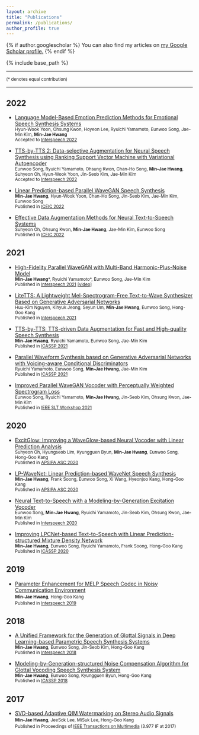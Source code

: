 ```yaml
---
layout: archive
title: "Publications"
permalink: /publications/
author_profile: true
---
```


{% if author.googlescholar %}
  You can also find my articles on <u><a href="{{author.googlescholar}}">my Google Scholar profile</a>.</u>
{% endif %}

{% include base_path %}

***
<small>(* denotes equal contribution)</small>

<!-- ## Preprints -->

***
## 2022
- [Language Model-Based Emotion Prediction Methods for Emotional Speech Synthesis Systems](https://arxiv.org/abs/2206.15067)  
  <small>Hyun-Wook Yoon, Ohsung Kwon, Hoyeon Lee, Ryuichi Yamamoto, Eunwoo Song, Jae-Min Kim, __Min-Jae Hwang__</small>  
  <small>Accepted to [Interspeech 2022](https://interspeech2022.org/)</small>

- [TTS-by-TTS 2: Data-selective Augmentation for Neural Speech Synthesis using Ranking Support Vector Machine with Variational Autoencoder](https://arxiv.org/abs/2206.14984)  
  <small>Eunwoo Song, Ryuichi Yamamoto, Ohsung Kwon, Chan-Ho Song, __Min-Jae Hwang__, Suhyeon Oh, Hyun-Wook Yoon, Jin-Seob Kim, Jae-Min Kim</small>  
  <small>Accepted to [Interspeech 2022](https://interspeech2022.org/)</small>  

- [Linear Prediction-based Parallel WaveGAN Speech Synthesis](https://ieeexplore.ieee.org/abstract/document/9748530/)  
  <small>__Min-Jae Hwang__, Hyun-Wook Yoon, Chan-Ho Song, Jin-Seob Kim, Jae-Min Kim, Eunwoo Song</small>  
  <small>Published in [ICEIC 2022](https://iceic.org/2022/)</small>  

- [Effective Data Augmentation Methods for Neural Text-to-Speech Systems](https://ieeexplore.ieee.org/abstract/document/9748515)  
  <small>Suhyeon Oh, Ohsung Kwon, __Min-Jae Hwang__, Jae-Min Kim, Eunwoo Song</small>  
  <small>Published in [ICEIC 2022](https://iceic.org/2022/)</small>  

## 2021
- [High-Fidelity Parallel WaveGAN with Multi-Band Harmonic-Plus-Noise Model](https://sewplay.github.io/cv/papers/2021/IS210976.pdf)  
  <small>__Min-Jae Hwang__\*, Ryuichi Yamamoto\*, Eunwoo Song, Jae-Min Kim</small>  
  <small>Published in [Interspeech 2021](https://www.interspeech2021.org/) [[video]](https://youtu.be/4khu8MKlU-c)</small>  

- [LiteTTS: A Lightweight Mel-Spectrogram-Free Text-to-Wave Synthesizer Based on Generative Adversarial Networks](https://sewplay.github.io/cv/papers/2021/IS210188.pdf)  
  <small>Huu-Kim Nguyen, Kihyuk Jeong, Seyun Um, __Min-Jae Hwang__, Eunwoo Song, Hong-Goo Kang</small>  
  <small>Published in [Interspeech 2021](https://www.interspeech2021.org/)</small>  

- [TTS-by-TTS: TTS-driven Data Augmentation for Fast and High-quality Speech Synthesis](https://ieeexplore.ieee.org/abstract/document/9414408)  
  <small>__Min-Jae Hwang__, Ryuichi Yamamoto, Eunwoo Song, Jae-Min Kim</small>  
  <small>Published in [ICASSP 2021](https://www.2021.ieeeicassp.org/2021.ieeeicassp.org/index.html)</small>  

- [Parallel Waveform Synthesis based on Generative Adversarial Networks with Voicing-aware Conditional Discriminators](https://ieeexplore.ieee.org/abstract/document/9413369)  
  <small>Ryuichi Yamamoto, Eunwoo Song, __Min-Jae Hwang__, Jae-Min Kim</small>  
  <small>Published in [ICASSP 2021](https://www.2021.ieeeicassp.org/2021.ieeeicassp.org/index.html)</small>  

- [Improved Parallel WaveGAN Vocoder with Perceptually Weighted Spectrogram Loss](https://arxiv.org/abs/2101.07412)  
  <small>Eunwoo Song, Ryuichi Yamamoto, __Min-Jae Hwang__, Jin-Seob Kim, Ohsung Kwon, Jae-Min Kim</small>  
  <small>Published in [IEEE SLT Workshop 2021](http://2021.ieeeslt.org/)</small>  

## 2020
- [ExcitGlow: Improving a WaveGlow-based Neural Vocoder with Linear Prediction Analysis](https://sewplay.github.io/cv/papers/2020/apsipa_0000831.pdf)  
  <small>Suhyeon Oh, Hyungseob Lim, Kyungguen Byun, __Min-Jae Hwang__, Eunwoo Song, Hong-Goo Kang</small>  
  <small>Published in [APSIPA ASC 2020](http://www.apsipa.org/proceedings/2020/APSIPA-ASC-2020.html)</small>  

- [LP-WaveNet: Linear Prediction-based WaveNet Speech Synthesis](https://arxiv.org/abs/1811.11913)  
  <small>__Min-Jae Hwang__, Frank Soong, Eunwoo Song, Xi Wang, Hyeonjoo Kang, Hong-Goo Kang</small>  
  <small>Published in [APSIPA ASC 2020](http://www.apsipa.org/proceedings/2020/APSIPA-ASC-2020.html)</small>  

- [Neural Text-to-Speech with a Modeling-by-Generation Excitation Vocoder](https://arxiv.org/abs/2008.00132)  
  <small>Eunwoo Song, __Min-Jae Hwang__, Ryuichi Yamamoto, Jin-Seob Kim, Ohsung Kwon, Jae-Min Kim</small>  
  <small>Published in [Interspeech 2020](http://www.interspeech2020.org/)</small>  

- [Improving LPCNet-based Text-to-Speech with Linear Prediction-structured Mixture Density Network](https://ieeexplore.ieee.org/abstract/document/9053704)  
  <small>__Min-Jae Hwang__, Eunwoo Song, Ryuichi Yamamoto, Frank Soong, Hong-Goo Kang</small>  
  <small>Published in [ICASSP 2020](https://2020.ieeeicassp.org/)</small>  

## 2019
- [Parameter Enhancement for MELP Speech Codec in Noisy Communication Environment](https://arxiv.org/abs/1906.08407)  
  <small>__Min-Jae Hwang__, Hong-Goo Kang</small>  
  <small>Published in [Interspeech 2019](https://interspeech2019.org/)</small>  

## 2018
- [A Unified Framework for the Generation of Glottal Signals in Deep Learning-based Parametric Speech Synthesis Systems](https://www.isca-speech.org/archive_v0/Interspeech_2018/pdfs/1590.pdf)  
  <small>__Min-Jae Hwang__, Eunwoo Song, Jin-Seob Kim, Hong-Goo Kang</small>  
  <small>Published in [Interspeech 2018](https://interspeech2018.org/)</small>  

- [Modeling-by-Generation-structured Noise Compensation Algorithm for Glottal Vocoding Speech Synthesis System](https://sewplay.github.io/cv/papers/2018/icassp_0005669.pdf)  
  <small>__Min-Jae Hwang__, Eunwoo Song, Kyungguen Byun, Hong-Goo Kang</small>  
  <small>Published in [ICASSP 2018](https://www.2018.ieeeicassp.org/2018.ieeeicassp.org/default-2.html)</small>  

## 2017
- [SVD-based Adaptive QIM Watermarking on Stereo Audio Signals](https://ieeexplore.ieee.org/abstract/document/7962215)  
  <small>**Min-Jae Hwang**, JeeSok Lee, MiSuk Lee, Hong-Goo Kang</small>  
  <small>Published in Proceedings of [IEEE Transactions on Multimedia](https://ieeexplore.ieee.org/xpl/RecentIssue.jsp?punumber=6046) (3.977 IF at 2017)</small>  
  
